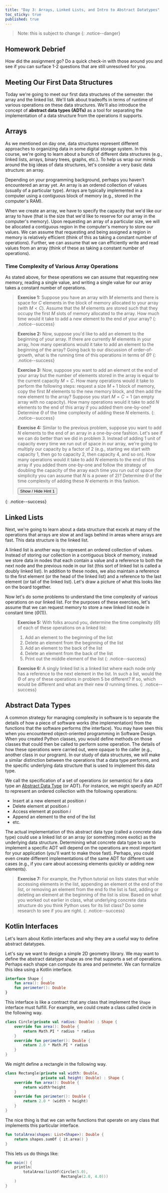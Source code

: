 ```yaml
---
title: "Day 3: Arrays, Linked Lists, and Intro to Abstract Datatypes"
toc_sticky: true
published: true
---
```


> Note: this is subject to change
{: .notice--danger}

## Homework Debrief

How did the assignment go?  Do a quick check-in with those around you and see if you can surface 1-2 questions that are still unresolved for you.

## Meeting Our First Data Structures

Today we're going to meet our first data structures of the semester: the array and the linked list.  We'll talk about tradeoffs in terms of runtime of various operations on these data structures.  We'll also introduce the concept of **abstract data types (ADTs)** as a tool for separating the implementation of a data structure from the operations it supports.  

## Arrays

As we mentioned on day one, data structures represent different approaches to organizing data in some digital storage system.  In this course, we're going to learn about a bunch of different data structures (e.g., linked lists, arrays, binary trees, graphs, etc.).  To help us wrap our minds around the big ideas of data structures, let's consider a very basic data structure: an array.

Depending on your programming background, perhaps you haven't encountered an array yet.  An array is an ordered collection of values (usually of a particular type).  Arrays are typically implemented in a computer using a contiguous block of memory (e.g., stored in the computer's RAM).

When we create an array, we have to specify the capacity that we'd like our array to have (that is the size that we'd like to reserve for our array in the computer's memory).  Upon requesting an array of a particular size, we will be allocated a contiguous region in the computer's memory to store our values.  We can assume that requesting and being assigned a region in memory is relatively efficient (think of this as taking a constant number of operations).  Further, we can assume that we can efficiently write and read values from an array (think of these as taking a constant number of operations).

### Time Complexity of Various Array Operations

As stated above, for these operations we can assume that requesting new memory, reading a single value, and writing a single value for our array takes a constant number of operations.

> **Exercise 1:** Suppose you have an array with $M$ elements and there is space for $C$ elements in the block of memory allocated to your array (with $M < C$).  Assume that the $M$ elements are stored such that they occupy the first $M$ slots of memory allocated to the array.  How much time would it take to add a new element to the end of your array?
{: .notice--success}

> **Exercise 2:** Now, suppose you'd like to add an element to the beginning of your array.  If there are currently $M$ elements in your array, how many operations would it take to add an element to the beginning of the array?  Going back to our discussion of order-of-growth, what is the running time of this operations in terms of $\Theta$?
{: .notice--success}

> **Exercise 3:** Now, suppose you want to add an element ot the end of your array but the number of elements stored in the array is equal to the current capacity $M = C$.  How many operations would it take to perform the following steps: request a size $M+1$ block of memory, copy the first $M$ elements to the new memory block, and then add the new element to the array?  Suppose you start $M = C = 1$ (an empty array with no capacity).  How many operations would it take to add $N$ elements to the end of this array if you added them one-by-one?  Determine $\Theta$ of the time complexity of adding these $N$ elements.
{: .notice--success}

> **Exercise 4:** Similar to the previous problem, suppose you want to add $N$ elements to the end of an array in a one-by-one fashion.  Let's see if we can do better than we did in problem 3.  Instead of adding 1 unit of capacity every time we run out of space in our array, we're going to multiply our capacity by a factor of 2 (e.g., starting we start with capacity 1, then go to capacity 2, then capacity 4, and so on).  How many operations would it take to add $N$ elements to the end of this array if you added them one-by-one and follow the strategy of doubling the capacity of the array each time you run out of space (for simplicity you can assume that $N$ is a power of 2)?  Determine $\Theta$ of the time complexity of adding these $N$ elements in this fashion.
> 
>   <button onclick="HideShowElement('HideShow1')">Show / Hide Hint 1</button>
>   <div id="HideShow1" style="display:none">If you add up the time it takes to create each of these expanded arrays, what sort of series do you get?  How do you calculate the sum of this type of series?</div>
{: .notice--success}

## Linked Lists

Next, we're going to learn about a data structure that excels at many of the operations that arrays are slow at and lags behind in areas where arrays are fast.  This data structure is the linked list.

A linked list is another way to represent an ordered collection of values.  Instead of storing our collection in a contiguous block of memory, instead we store data in nodes that each contain a value and a reference to both the next node and the previous node in our list (this sort of linked list is called a doubly linked list).  In addition to these nodes, we also maintain a reference to the first element (or the head of the linked list) and a reference to the last element (or tail of the linked list).  Let's draw a picture of what this looks like on the board together.

Now let's do some problems to understand the time complexity of various operations on our linked list.  For the purposes of these exercises, let's assume that we can request memory to store a new linked list node in constant time ($\Theta(1)$).

> **Exercise 5:** With folks around you, determine the time complexity ($\Theta$) of each of these operations on a linked list:
> 1. Add an element to the beginning of the list
> 2. Delete an element from the beginning of the list
> 3. Add an element to the back of the list
> 4. Delete an element from the back of the list
> 5. Print out the middle element of the list
{: .notice--success}

> **Exercise 6:** A singly linked list is a linked list where each node only has a reference to the next element in the list.  In such a list, would the $\Theta$ of any of these operations in problem 5 be different?  If so, which would be different and what are their new $\Theta$ running times.
{: .notice--success}

## Abstract Data Types

A common strategy for managing complexity in software is to separate the details of how a piece of software works (the implementation) from the functions that the software performs (the interface).  You may have seen this when you encountered object-oriented programming in Software Design.  When you created Python classes, you would define methods on those classes that could then be called to perform some operation.  The details of how these operations were carried out, were opaque to the caller (e.g., another class in our program).  In our study of data structures, we will make a similar distinction between the operations that a data type performs, and the specific underlying data structure that is used to implement this data type.

We call the specification of a set of operations (or semantics) for a data type an [Abstract Data Type](https://en.wikipedia.org/wiki/Abstract_data_type) (or ADT).  For instance, we might specify an ADT to represent an ordered collection with the following operations:
* Insert at a new element at position $i$
* Delete element at position $i$
* Access element at position $i$
* Append an element to the end of the list
* etc.

The actual implementation of this abstract data type (called a concrete data type) could use a linked list or an array (or something more exotic) as the underlying data structure.  Determining what concrete data type to use to implement a specific ADT will depend on the operations are most important for your application (you'll want to make those fast).  Perhaps, you could even create different implementations of the same ADT for different use cases (e.g., if you care about accessing elements quickly or adding new elements).

> **Exercise 7:** For example, the Python tutorial on lists states that while accessing elements in the list, appending an element ot the end of the list, or removing an element from the end fo the list is fast, adding or deleting an element at the beginning of the list is slow.  Based on what you worked out earlier in class, what underlying concrete data structure do you think Python uses for its list class?  Do some research to see if you are right.
{: .notice--success}

## Kotlin Interfaces

Let's learn about Kotlin interfaces and why they are a useful way to define abstract datatypes.

Let's say we want to design a simple 2D geometry library.  We may want to define the abstract datatype shape as one that supports a set of operations.  Perhaps each shape can compute its area and perimeter.  We can formalize this idea using a Kotlin interface.

```kotlin
interface Shape {
    fun area(): Double
    fun perimeter(): Double
}
```

This interface is like a contract that any class that implement the ``Shape`` interface must fulfill.  For example, we could create a class called circle in the following way.

```kotlin
class Circle(private val radius: Double) : Shape {
    override fun area(): Double {
        return Math.PI * radius * radius
    }
    override fun perimeter(): Double {
        return 2.0 * Math.PI * radius
    }
}
```

We might define a rectangle in the following way.

```kotlin
class Rectangle(private val width: Double,
                private val height: Double) : Shape {
    override fun area(): Double {
        return width*height
    }
    override fun perimeter(): Double {
        return 2.0 * (width + height)
    }
}
```

The nice thing is that we can write functions that operate on any class that implements this particular interface.

```kotlin
fun totalArea(shapes: List<Shape>): Double {
    return shapes.sumOf { it.area() }
}
```

This lets us do things like:
```kotlin
fun main() {
    println(
        totalArea(listOf(Circle(5.0),
                         Rectangle(2.0, 4.0)))
    )
}
```